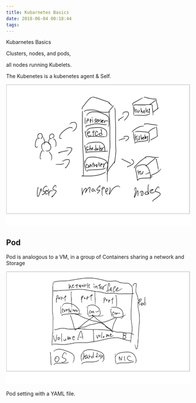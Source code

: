 ```yaml
---
title: Kubarnetes Basics
date: 2018-06-04 00:18:44
tags:
---
```


Kubarnetes Basics

Clusters, nodes, and pods,

all nodes running Kubelets.

The Kubenetes is a kubenetes agent & Self.

 ![](Kubarnetes-Basics/image001.jpg)   

Pod
---

Pod is analogous to a VM, in a group of Containers sharing a network and Storage

 ![](Kubarnetes-Basics/image002.jpg)   

Pod setting with a YAML file.